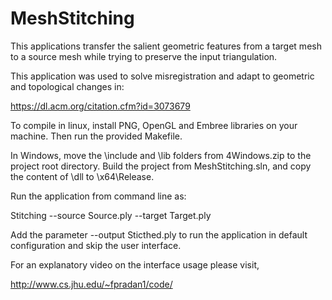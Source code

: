 # MeshStitching

This applications transfer the salient geometric features from a target mesh to a source mesh while trying to preserve the input triangulation.

This application was used to solve misregistration and adapt to  geometric and topological changes in:

https://dl.acm.org/citation.cfm?id=3073679 

To compile in linux, install PNG, OpenGL and Embree libraries on your machine. Then run the provided Makefile.

In Windows, move the \include and \lib folders from 4Windows.zip to the project root directory. Build the project from MeshStitching.sln, and copy the content of \dll to \x64\Release.

Run the application from command line as:

Stitching --source Source.ply --target Target.ply

Add the parameter --output Sticthed.ply to run the application in default configuration and skip the user interface.

For an explanatory video on the interface usage please visit,

http://www.cs.jhu.edu/~fpradan1/code/